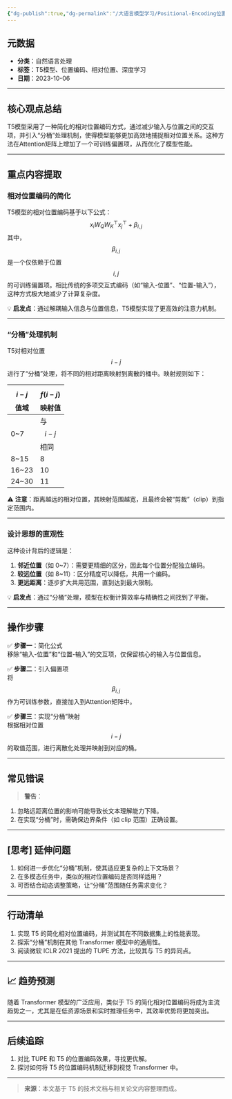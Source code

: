 ```yaml
---
{"dg-publish":true,"dg-permalink":"/大语言模型学习/Positional-Encoding位置编码/相对位置编码/T5模型与相对位置编码优化解析","dg-home":false,"dg-description":"在此输入笔记的描述","dg-hide":false,"dg-hide-title":false,"dg-show-backlinks":true,"dg-show-local-graph":true,"dg-show-inline-title":true,"dg-pinned":false,"dg-passphrase":"在此输入访问密码","dg-enable-mathjax":false,"dg-enable-mermaid":false,"dg-enable-uml":false,"dg-note-icon":0,"dg-enable-dataview":false,"tags":["NLP"],"permalink":"/大语言模型学习/Positional-Encoding位置编码/相对位置编码/T5模型与相对位置编码优化解析/","dgShowBacklinks":true,"dgShowLocalGraph":true,"dgShowInlineTitle":true,"dgPassFrontmatter":true}
---
```




## 元数据
- **分类**：自然语言处理
- **标签**：T5模型、位置编码、相对位置、深度学习
- **日期**：2023-10-06

---



## 核心观点总结
T5模型采用了一种简化的相对位置编码方式，通过减少输入与位置之间的交互项，并引入“分桶”处理机制，使得模型能够更加高效地捕捉相对位置关系。这种方法在Attention矩阵上增加了一个可训练偏置项，从而优化了模型性能。

---



## 重点内容提取

### 相对位置编码的简化
T5模型的相对位置编码基于以下公式：
$$
x_i W_Q W_K^\top x_j^\top + \beta_{i,j}
$$
其中，$$\beta_{i,j}$$ 是一个仅依赖于位置 $$i, j$$ 的可训练偏置项。相比传统的多项交互式编码（如“输入-位置”、“位置-输入”），这种方式极大地减少了计算复杂度。

💡 **启发点**：通过解耦输入信息与位置信息，T5模型实现了更高效的注意力机制。

---


### “分桶”处理机制
T5对相对位置 $$i-j$$ 进行了“分桶”处理，将不同的相对距离映射到离散的桶中。映射规则如下：

| $$i-j$$ 值域 | $$f(i-j)$$ 映射值 |
| ---------- | -------------- |
| 0~7        | 与 $$i-j$$ 相同   |
| 8~15       | 8              |
| 16~23      | 10             |
| 24~30      | 11             |

⚠ **注意**：距离越远的相对位置，其映射范围越宽，且最终会被“剪裁”（clip）到指定范围内。

---


### 设计思想的直观性
这种设计背后的逻辑是：
1. **邻近位置**（如 0~7）：需要更精细的区分，因此每个位置分配独立编码。
2. **较远位置**（如 8~11）：区分精度可以降低，共用一个编码。
3. **更远距离**：逐步扩大共用范围，直到达到最大限制。

💡 **启发点**：通过“分桶”处理，模型在权衡计算效率与精确性之间找到了平衡。

---



## 操作步骤
✅ **步骤一**：简化公式  
移除“输入-位置”和“位置-输入”的交互项，仅保留核心的输入与位置信息。

✅ **步骤二**：引入偏置项  
将 $$\beta_{i,j}$$ 作为可训练参数，直接加入到Attention矩阵中。

✅ **步骤三**：实现“分桶”映射  
根据相对位置 $$i-j$$ 的取值范围，进行离散化处理并映射到对应的桶。

---



## 常见错误
> **警告**：  
1. 忽略远距离位置的影响可能导致长文本理解能力下降。  
2. 在实现“分桶”时，需确保边界条件（如 clip 范围）正确设置。  

---



## [思考] 延伸问题
1. 如何进一步优化“分桶”机制，使其适应更复杂的上下文场景？  
2. 在多模态任务中，类似的相对位置编码是否同样适用？  
3. 可否结合动态调整策略，让“分桶”范围随任务需求变化？

---



## 行动清单
1. 实现 T5 的简化相对位置编码，并测试其在不同数据集上的性能表现。  
2. 探索“分桶”机制在其他 Transformer 模型中的通用性。  
3. 阅读微软 ICLR 2021 提出的 TUPE 方法，比较其与 T5 的异同点。

---



## 📈 趋势预测
随着 Transformer 模型的广泛应用，类似于 T5 的简化相对位置编码将成为主流趋势之一，尤其是在低资源场景和实时推理任务中，其效率优势将更加突出。

---



## 后续追踪
1. 对比 TUPE 和 T5 的位置编码效果，寻找更优解。  
2. 探讨如何将 T5 的位置编码机制迁移到视觉 Transformer 中。  

---

> **来源**：本文基于 T5 的技术文档与相关论文内容整理而成。

